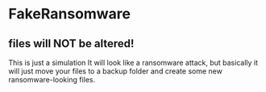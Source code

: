 # FakeRansomware

<h2>files will <b>NOT</b> be altered!</h2>


This is just a simulation
It will look like a ransomware attack, but basically it will just move your files to a backup folder and create some new ransomware-looking files.
